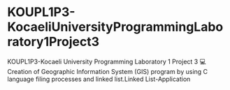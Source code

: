 # KOUPL1P3-KocaeliUniversityProgrammingLaboratory1Project3
KOUPL1P3-Kocaeli University Programming Laboratory 1 Project 3
💻   Creation of Geographic Information System (GIS) program by using C language filing processes and linked list.Linked List-Application
